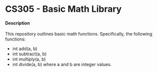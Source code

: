 # CS305 - Basic Math Library


#### Description
This repository outlines basic math functions. Specifically, the following functions:
- int add(a, b)
- int subtract(a, b)
- int multiply(a, b)
- int divide(a, b)
where a and b are integer values.
